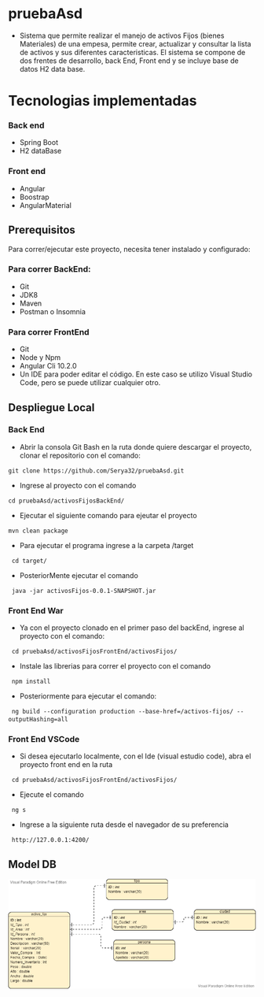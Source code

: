 # pruebaAsd
- Sistema que permite realizar el manejo de activos Fijos (bienes Materiales) de una empesa, permite crear, actualizar y consultar la lista de activos y sus diferentes caracteristicas. El sistema se compone de dos frentes de desarrollo, back End, Front end y se incluye base de datos H2 data base.
# Tecnologias implementadas
### Back end
- Spring Boot
- H2 dataBase
### Front end
- Angular
- Boostrap
- AngularMaterial
## Prerequisitos
Para correr/ejecutar este proyecto, necesita tener instalado y configurado:
### Para correr BackEnd:
- Git
- JDK8
- Maven
- Postman o Insomnia
### Para correr FrontEnd
- Git
- Node y Npm
- Angular Cli 10.2.0
- Un IDE para poder editar el código. En este caso se utilizo Visual Studio Code, pero se puede utilizar cualquier otro.
## Despliegue Local

### Back End
- Abrir la consola Git Bash en la ruta donde quiere descargar el proyecto, clonar el repositorio con el comando:
```
git clone https://github.com/Serya32/pruebaAsd.git
```
- Ingrese al proyecto con el comando
 ```
 cd pruebaAsd/activosFijosBackEnd/
```
- Ejecutar el siguiente comando para ejeutar el proyecto
 ```
 mvn clean package
```
- Para ejecutar el programa ingrese a la carpeta /target
```
 cd target/
```
- PosteriorMente ejecutar el comando
```
 java -jar activosFijos-0.0.1-SNAPSHOT.jar
```
### Front End War
- Ya con el proyecto clonado en el primer paso del backEnd, ingrese al proyecto con el comando:
```
 cd pruebaAsd/activosFijosFrontEnd/activosFijos/
``` 
- Instale las librerias para correr el proyecto con el comando
```
 npm install
``` 
- Posteriormente para ejecutar el comando:
```
 ng build --configuration production --base-href=/activos-fijos/ --outputHashing=all
``` 
### Front End VSCode
- Si desea ejecutarlo localmente, con el Ide (visual estudio code), abra el proyecto front end en la ruta
```
 cd pruebaAsd/activosFijosFrontEnd/activosFijos/
``` 
- Ejecute el comando
```
 ng s
``` 
- Ingrese a la siguiente ruta desde el navegador de su preferencia
```
 http://127.0.0.1:4200/
``` 
## Model DB
![alt text](https://github.com/Serya32/pruebaAsd/blob/main/modelDB.PNG?raw=true)
